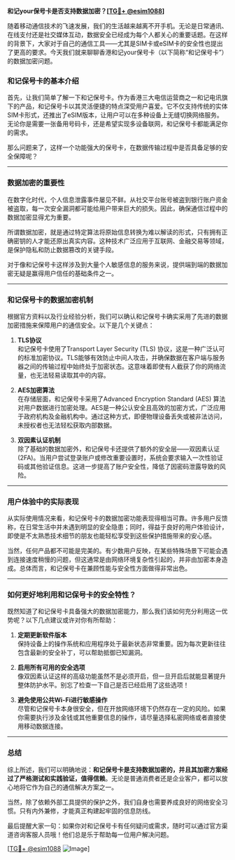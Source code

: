 **和记your保号卡是否支持数据加密？[[TG💪+ @esim1088](https://t.me/s/esim1088)]**

随着移动通信技术的飞速发展，我们的生活越来越离不开手机。无论是日常通讯、在线支付还是社交媒体互动，数据安全已经成为每个人都关心的重要话题。在这样的背景下，大家对于自己的通信工具——尤其是SIM卡或eSIM卡的安全性也提出了更高的要求。今天我们就来聊聊香港和记your保号卡（以下简称“和记保号卡”）的数据加密问题。

### 和记保号卡的基本介绍

首先，让我们简单了解一下和记保号卡。作为香港三大电信运营商之一和记电讯旗下的产品，和记保号卡以其灵活便捷的特点深受用户喜爱。它不仅支持传统的实体SIM卡形式，还推出了eSIM版本，让用户可以在多种设备上无缝切换网络服务。无论你是需要一张备用号码卡，还是希望实现多设备联网，和记保号卡都能满足你的需求。

那么问题来了，这样一个功能强大的保号卡，在数据传输过程中是否具备足够的安全保障呢？

---

### 数据加密的重要性

在数字化时代，个人信息泄露事件屡见不鲜。从社交平台账号被盗到银行账户资金被盗取，每一次安全漏洞都可能给用户带来巨大的损失。因此，确保通信过程中的数据加密显得尤为重要。

所谓数据加密，就是通过特定算法将原始信息转换为难以解读的形式，只有拥有正确密钥的人才能还原出真实内容。这种技术广泛应用于互联网、金融交易等领域，是保护隐私和防止数据篡改的关键手段。

对于像和记保号卡这样涉及到大量个人敏感信息的服务来说，提供端到端的数据加密无疑是赢得用户信任的基础条件之一。

---

### 和记保号卡的数据加密机制

根据官方资料以及行业经验分析，我们可以确认和记保号卡确实采用了先进的数据加密措施来保障用户的通信安全。以下是几个关键点：

1. **TLS协议**  
   和记保号卡使用了Transport Layer Security (TLS) 协议，这是一种广泛认可的标准加密协议。TLS能够有效防止中间人攻击，并确保数据在客户端与服务器之间的传输过程中始终处于加密状态。这意味着即使有人截获了你的网络流量，也无法轻易读取其中的内容。

2. **AES加密算法**  
   在存储层面，和记保号卡采用了Advanced Encryption Standard (AES) 算法对用户数据进行加密处理。AES是一种公认安全且高效的加密方式，广泛应用于政府机构及金融机构中。通过这种方式，即便物理设备丢失或被非法访问，未授权者也无法轻松获取内部数据。

3. **双因素认证机制**  
   除了基础的数据加密外，和记保号卡还提供了额外的安全层——双因素认证(2FA)。当用户尝试登录账户或修改重要设置时，系统会要求输入一次性验证码或其他验证信息。这进一步提高了账户安全性，降低了因密码泄露导致的风险。

---

### 用户体验中的实际表现

从实际使用情况来看，和记保号卡的数据加密功能表现得相当可靠。许多用户反馈称，在日常生活中并未遇到明显的安全隐患；同时，得益于良好的用户体验设计，即使是不太熟悉技术细节的朋友也能轻松享受到这些保护措施带来的安心感。

当然，任何产品都不可能是完美的。有少数用户反映，在某些特殊场景下可能会遇到连接速度稍慢的问题，但这通常是由网络环境复杂性引起的，并非由加密本身造成。总体而言，和记保号卡在兼顾性能与安全性方面做得非常出色。

---

### 如何更好地利用和记保号卡的安全特性？

既然知道了和记保号卡具备强大的数据加密能力，那么我们该如何充分利用这一优势呢？以下几点建议或许对你有所帮助：

1. **定期更新软件版本**  
   保持设备上的操作系统和应用程序处于最新状态非常重要。因为每次更新往往包含最新的安全补丁，可以帮助抵御已知漏洞。

2. **启用所有可用的安全选项**  
   像双因素认证这样的高级功能虽然不是必须开启，但一旦开启后就能显著提升整体防护水平。别忘了检查一下自己是否已经启用了这些选项！

3. **避免使用公共Wi-Fi进行敏感操作**  
   尽管和记保号卡本身很安全，但在开放网络环境下仍然存在一定的风险。如果你需要执行涉及金钱或其他重要信息的操作，请尽量选择私密网络或者直接使用移动数据连接。

---

### 总结

综上所述，我们可以明确地说：**和记保号卡是支持数据加密的，并且其加密方案经过了严格测试和实践验证，值得信赖**。无论是普通消费者还是企业客户，都可以放心地将它作为自己的通信解决方案之一。

当然，除了依赖外部工具提供的保护之外，我们自身也需要养成良好的网络安全习惯。只有内外兼修，才能真正构建起牢固的信息防线。

最后提醒大家一句：如果你对和记保号卡有任何疑问或需求，随时可以通过官方渠道咨询客服人员哦！他们总是乐于帮助每一位用户解决问题。

[[TG💪+ @esim1088](https://t.me/s/esim1088) ![Image](https://i.postimg.cc/4NQfJmqS/Snipaste-2025-05-13-00-14-12.png)]